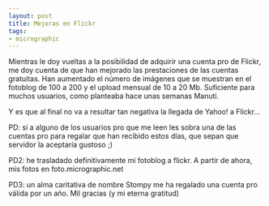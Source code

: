 ```yaml
---
layout: post
title: Mejoras en Flickr
tags:
- micrographic
---
```

Mientras le doy vueltas a la posibilidad de adquirir una cuenta pro de Flickr, me doy cuenta de que han mejorado las prestaciones de las cuentas gratuítas. Han aumentado el número de imágenes que se muestran en el fotoblog de 100 a 200 y el upload mensual de 10 a 20 Mb. Suficiente para muchos usuarios, como planteaba hace unas semanas Manuti.

Y es que al final no va a resultar tan negativa la llegada de Yahoo! a Flickr…

PD: si a alguno de los usuarios pro que me leen les sobra una de las cuentas pro para regalar que han recibido estos días, que sepan que servidor la aceptaría gustoso ;)

PD2: he trasladado definitivamente mi fotoblog a flickr. A partir de ahora, mis fotos en foto.micrographic.net

PD3: un alma caritativa de nombre Stompy me ha regalado una cuenta pro válida por un año. Mil gracias (y mi eterna gratitud)
